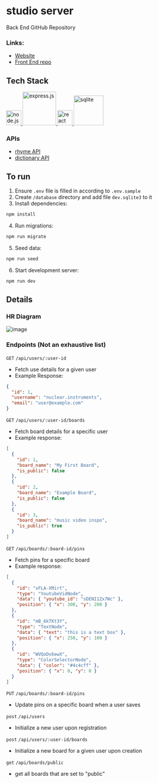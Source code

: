 # studio server

Back End GitHub Repository

### Links:

- [Website](https://ideation-studio.dev)
- [Front End repo](https://github.com/afyqzarof/studio-client)

## Tech Stack
<a href="https://nodejs.org/en/about" target="_blank" rel="noreferrer"> <img src="https://static-00.iconduck.com/assets.00/node-js-icon-227x256-913nazt0.png" alt="node.js" width="40" height="40"/> </a>
<a href="https://expressjs.com/" target="_blank" rel="noreferrer"> <img src="https://miro.medium.com/v2/resize:fit:1400/1*i2fRBk3GsYLeUk_Rh7AzHw.png" alt="express.js" width="90" /> </a>
<a href="https://www.typescriptlang.org/" target="_blank" rel="noreferrer"> <img src="https://cdn.iconscout.com/icon/free/png-256/free-typescript-3521774-2945272.png" alt="react" width="40" /></a><a href="https://www.sqlite.org/" target="_blank" rel="noreferrer"> <img src="https://1000logos.net/wp-content/uploads/2020/08/SQLite-Logo-1024x640.png" alt="sqlite" width="80" > </a>

### APIs

- [rhyme API](https://rhymebrain.com/api.html)
- [dictionary API](https://dictionaryapi.dev/)


## To run

1. Ensure `.env` file is filled in according to `.env.sample`
2. Create `/database` directory and add file `dev.sqlite3` to it
3. Install dependencies:

```bash
npm install
```

4. Run migrations:

```bash
npm run migrate
```

5. Seed data:

```bash
npm run seed
```

6. Start development server:

```bash
npm run dev
```

## Details
### HR Diagram

![image](https://github.com/afyqzarof/linked-list/assets/83950596/5bd95460-1ce6-488b-91a8-679608ec59cb)

### Endpoints (Not an exhaustive list)

`GET` `/api/users/:user-id`

- Fetch use details for a given user
- Example Response:

```json
{
  "id": 1,
  "username": "nuclear.instruments",
  "email": "user@example.com"
}
```

`GET` `/api/users/:user-id/boards`

- Fetch board details for a specific user
- Example response:

```json
[
  {
    "id": 1,
    "board_name": "My First Board",
    "is_public": false
  },
  {
    "id": 2,
    "board_name": "Example Board",
    "is_public": false
  },
  {
    "id": 3,
    "board_name": "music video inspo",
    "is_public": true
  }
]
```

`GET` `/api/boards/:board-id/pins`

- Fetch pins for a specific board
- Example response:

```json
[
  {
    "id": "xFLA-XMirt",
    "type": "YoutubeVidNode",
    "data": { "youtube_id": "sDENI1Zx7Wc" },
    "position": { "x": 300, "y": 200 }
  },
  {
    "id": "mB_6kTKt3Y",
    "type": "TextNode",
    "data": { "text": "this is a text box" },
    "position": { "x": 250, "y": 100 }
  },
  {
    "id": "WVQoDv6ewX",
    "type": "ColorSelectorNode",
    "data": { "color": "#4c4cff" },
    "position": { "x": 0, "y": 0 }
  }
]
```

`PUT` `/api/boards/:board-id/pins`

- Update pins on a specific board when a user saves

`post` `/api/users`

- Initialize a new user upon registration

`post` `/api/users/:user-id/boards`

- Initialize a new board for a given user upon creation

`get` `/api/boards/public`

- get all boards that are set to "public"